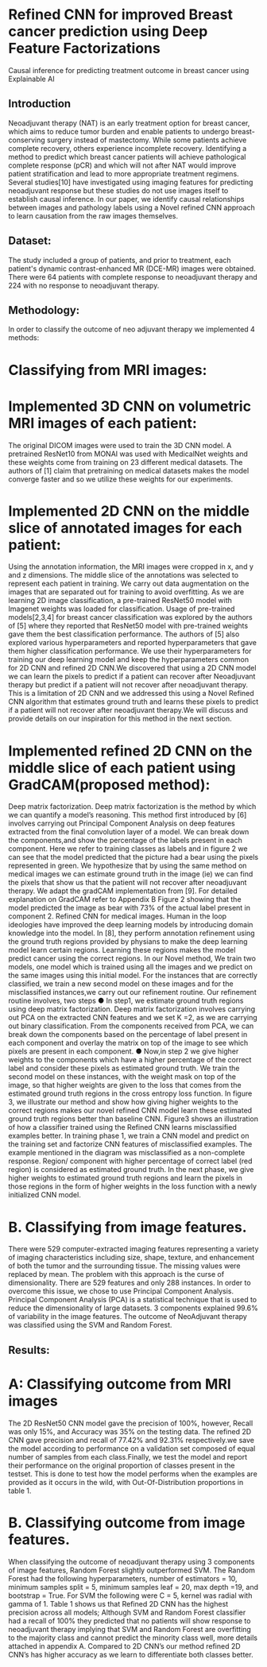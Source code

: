 # Refined CNN for improved Breast cancer prediction using Deep Feature Factorizations
Causal inference for predicting treatment outcome in breast cancer using Explainable AI

## Introduction
Neoadjuvant therapy (NAT) is an early treatment option for breast cancer, which aims to reduce
tumor burden and enable patients to undergo breast-conserving surgery instead of mastectomy.
While some patients achieve complete recovery, others experience incomplete recovery.
Identifying a method to predict which breast cancer patients will achieve pathological complete
response (pCR) and which will not after NAT would improve patient stratification and lead to
more appropriate treatment regimens. Several studies[10] have investigated using imaging
features for predicting neoadjuvant response but these studies do not use images itself to
establish causal inference. In our paper, we identify causal relationships between images and
pathology labels using a Novel refined CNN approach to learn causation from the raw images
themselves.
## Dataset:
The study included a group of patients, and prior to treatment, each patient's dynamic
contrast-enhanced MR (DCE-MR) images were obtained. There were 64 patients with complete
response to neoadjuvant therapy and 224 with no response to neoadjuvant therapy.
## Methodology: 
In order to classify the outcome of neo adjuvant therapy we implemented 4
methods:
# Classifying from MRI images:
# Implemented 3D CNN on volumetric MRI images of each patient:
The original DICOM images were used to train the 3D CNN model. A pretrained
ResNet10 from MONAI was used with MedicalNet weights and these weights come from
training on 23 different medical datasets. The authors of [1] claim that pretraining on
medical datasets makes the model converge faster and so we utilize these weights for our
experiments.
# Implemented 2D CNN on the middle slice of annotated images for each patient:
Using the annotation information, the MRI images were cropped in x, and y and z
dimensions. The middle slice of the annotations was selected to represent each patient in
training. We carry out data augmentation on the images that are separated out for training
to avoid overfitting. As we are learning 2D image classification, a pre-trained ResNet50
model with Imagenet weights was loaded for classification. Usage of pre-trained
models[2,3,4] for breast cancer classification was explored by the authors of [5] where
they reported that ResNet50 model with pre-trained weights gave them the best
classification performance. The authors of [5] also explored various hyperparameters and
reported hyperparameters that gave them higher classification performance. We use their
hyperparameters for training our deep learning model and keep the hyperparameters
common for 2D CNN and refined 2D CNN.We discovered that using a 2D CNN model
we can learn the pixels to predict if a patient can recover after Neoadjuvant therapy but
predict if a patient will not recover after neoadjuvant therapy. This is a limitation of 2D
CNN and we addressed this using a Novel Refined CNN algorithm that estimates ground
truth and learns these pixels to predict if a patient will not recover after neoadjuvant
therapy.We will discuss and provide details on our inspiration for this method in the next
section.
# Implemented refined 2D CNN on the middle slice of each patient using GradCAM(proposed method):
Deep matrix factorization. Deep matrix factorization is the method by which we can
quantify a model’s reasoning. This method first introduced by [6] involves carrying out
Principal Component Analysis on deep features extracted from the final convolution
layer of a model. We can break down the components,and show the percentage of the
labels present in each component. Here we refer to training classes as labels and in figure
2 we can see that the model predicted that the picture had a bear using the pixels
represented in green. We hypothesize that by using the same method on medical images
we can estimate ground truth in the image (ie) we can find the pixels that show us that the
patient will not recover after neoadjuvant therapy. We adapt the gradCAM
implementation from [9]. For detailed explanation on GradCAM refer to Appendix B
Figure 2 showing that the model predicted the image as bear with 73% of the actual label
present in component 2.
Refined CNN for medical images. Human in the loop ideologies have improved the
deep learning models by introducing domain knowledge into the model. In [8], they
perform annotation refinement using the ground truth regions provided by physians to
make the deep learning model learn certain regions. Learning these regions makes the
model predict cancer using the correct regions.
In our Novel method, We train two models, one model which is trained using all the
images and we predict on the same images using this initial model. For the instances that
are correctly classified, we train a new second model on these images and for the
misclassified instances,we carry out our refinement routine. Our refinement routine
involves, two steps
● In step1, we estimate ground truth regions using deep matrix factorization.
Deep matrix factorization involves carrying out PCA on the extracted CNN
features and we set K =2, as we are carrying out binary classification. From the
components received from PCA, we can break down the components based on the
percentage of label present in each component and overlay the matrix on top of
the image to see which pixels are present in each component.
● Now,in step 2 we give higher weights to the components which have a higher
percentage of the correct label and consider these pixels as estimated ground
truth. We train the second model on these instances, with the weight mask on top
of the image, so that higher weights are given to the loss that comes from the
estimated ground truth regions in the cross entropy loss function.
In figure 3, we illustrate our method and show how giving higher weights to the
correct regions makes our novel refined CNN model learn these estimated ground truth
regions better than baseline CNN.
Figure3 shows an illustration of how a classifier trained using the Refined CNN learns
misclassified examples better. In training phase 1, we train a CNN model and predict on
the training set and factorize CNN features of misclassified examples. The example
mentioned in the diagram was misclassified as a non-complete response. Region/
component with higher percentage of correct label (red region) is considered as
estimated ground truth. In the next phase, we give higher weights to estimated ground
truth regions and learn the pixels in those regions in the form of higher weights in the loss
function with a newly initialized CNN model.
# B. Classifying from image features.
There were 529 computer-extracted imaging features representing a variety of
imaging characteristics including size, shape, texture, and enhancement of both the tumor
and the surrounding tissue. The missing values were replaced by mean. The problem with
this approach is the curse of dimensionality. There are 529 features and only 288
instances. In order to overcome this issue, we chose to use Principal Component
Analysis. Principal Component Analysis (PCA) is a statistical technique that is used to
reduce the dimensionality of large datasets. 3 components explained 99.6% of variability
in the image features. The outcome of NeoAdjuvant therapy was classified using the
SVM and Random Forest.
## Results:
# A: Classifying outcome from MRI images
The 2D ResNet50 CNN model gave the precision of 100%, however, Recall was only 15%, and
Accuracy was 35% on the testing data. The refined 2D CNN gave precision and recall of
77.42% and 92.31% respectively.we save the model according to performance on a validation set
composed of equal number of samples from each class.Finally, we test the model and report their
performance on the original proportion of classes present in the testset. This is done to test how
the model performs when the examples are provided as it occurs in the wild, with
Out-Of-Distribution proportions in table 1.
# B. Classifying outcome from image features.
When classifying the outcome of neoadjuvant therapy using 3 components of image features,
Random Forest slightly outperformed SVM. The Random Forest had the following
hyperparameters, number of estimators = 10, minimum samples split = 5, minimum samples leaf
= 20, max depth =19, and bootstrap = True. For SVM the following were C = 5, kernel was
radial with gamma of 1.
Table 1 shows us that Refined 2D CNN has the highest precision across all models; Although
SVM and Random Forest classifier had a recall of 100% they predicted that no patients will
show response to neoadjuvant therapy implying that SVM and Random Forest are overfitting to
the majority class and cannot predict the minority class well, more details attached in appendix
A. Compared to 2D CNN’s our method refined 2D CNN’s has higher accuracy as we learn to
differentiate both classes better.
